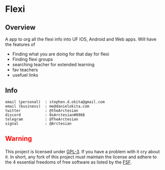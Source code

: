# Flexi

## Overview

A app to org all the flexi info into UF IOS, Android and Web apps. Will have the features of

- Finding what you are doing for that day for flexi
- Finding flexi groups
- searching teacher for extended learning
- fav teachers
- usefuel links

## Info

```
email (personal)  : stephen.d.okita@gmail.com
email (business)  : me@danielokita.com
twitter           : @theArctesian
discord           : 0xArctesian#8968
telegram          : @TheArctesian
signal            : @Arctesian
```

## <p style="color: red">Warning </p>

This project is licensed under [GPL-3](https://www.gnu.org/licenses/quick-guide-gplv3.html). If you have a problem with it cry about it. In short, any fork of this project must maintain the license and adhere to the 4 essential freedoms of free software as listed by the [FSF](https://www.gnu.org/philosophy/free-sw.en.html).
